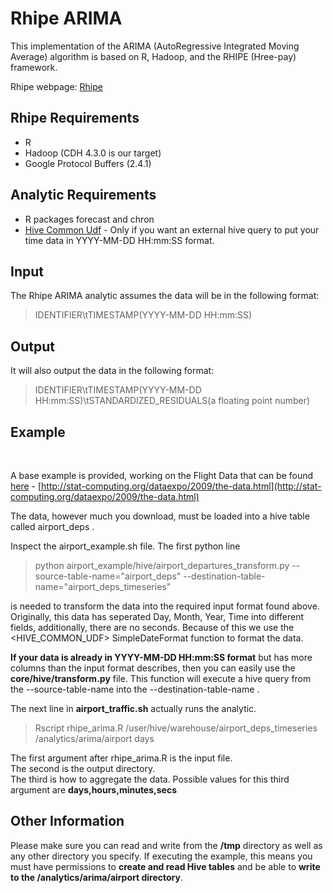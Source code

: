 Rhipe ARIMA
============================

This implementation of the ARIMA (AutoRegressive Integrated Moving Average) algorithm is based on R, Hadoop, and the RHIPE (Hree-pay) framework.

Rhipe webpage: <a href="http://www.datadr.org/getpack.html">Rhipe</a>


Rhipe Requirements
------------------
- R
- Hadoop (CDH 4.3.0 is our target)
- Google Protocol Buffers (2.4.1)


Analytic Requirements
---------------------

*  R packages forecast and chron
*  [Hive Common Udf](https://github.com/Sotera/hive-common-udf) - Only if you want an external hive query to put your time data in YYYY-MM-DD HH:mm:SS format.



Input
-----


The Rhipe ARIMA analytic assumes the data will be in the following format:

> IDENTIFIER\tTIMESTAMP(YYYY-MM-DD HH:mm:SS)


Output
------
It will also output the data in the following format:


> IDENTIFIER\tTIMESTAMP(YYYY-MM-DD HH:mm:SS)\tSTANDARDIZED_RESIDUALS(a floating point number)



Example
-------
</br>

A base example is provided, working on the Flight Data that can be found [here](http://stat-computing.org/dataexpo/2009/the-data.html) - [http://stat-computing.org/dataexpo/2009/the-data.html](http://stat-computing.org/dataexpo/2009/the-data.html) 

The data, however much you download, must be loaded into a hive table called airport_deps . 

Inspect the airport_example.sh file.  The first python line 
> python airport_example/hive/airport_departures_transform.py --source-table-name="airport_deps" --destination-table-name="airport_deps_timeseries"

is needed to transform the data into the required input format found above.  Originally, this data has seperated Day, Month, Year, Time  into different fields, additionally, there are no seconds.  Because of this we use the <HIVE_COMMON_UDF> SimpleDateFormat function to format the data.

__If your data is already in YYYY-MM-DD HH:mm:SS format__ but has more columns than the input format describes, then you can easily use the __core/hive/transform.py__ file.  This function will execute a hive query from the --source-table-name into the --destination-table-name . 


The next line in __airport_traffic.sh__ actually runs the analytic.

> Rscript rhipe_arima.R /user/hive/warehouse/airport_deps_timeseries /analytics/arima/airport days

The first argument after rhipe_arima.R is the input file.  
The second is the output directory.  
The third is how to aggregate the data.  Possible values for this third argument are __days,hours,minutes,secs__


Other Information
-----------------

Please make sure you can read and write from the __/tmp__ directory as well as any other directory you specify.  If executing the example, this means you must have permissions to __create and read Hive tables__ and be able to __write to the /analytics/arima/airport directory__. 